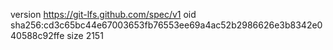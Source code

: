 version https://git-lfs.github.com/spec/v1
oid sha256:cd3c65bc44e67003653fb76553ee69a4ac52b2986626e3b8342e040588c92ffe
size 2151
